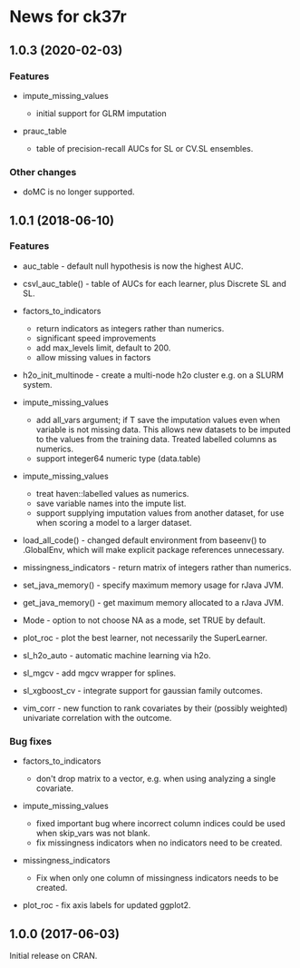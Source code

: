 # News for ck37r

## 1.0.3 (2020-02-03)

### Features

* impute_missing_values
   - initial support for GLRM imputation

* prauc_table
   - table of precision-recall AUCs for SL or CV.SL ensembles.
   
### Other changes

* doMC is no longer supported.

## 1.0.1 (2018-06-10)

### Features

* auc_table - default null hypothesis is now the highest AUC.

* csvl_auc_table() - table of AUCs for each learner, plus Discrete SL and SL.

* factors_to_indicators
   - return indicators as integers rather than numerics.
   - significant speed improvements
   - add max_levels limit, default to 200.
   - allow missing values in factors
   
* h2o_init_multinode - create a multi-node h2o cluster e.g. on a SLURM system.

* impute_missing_values
  - add all_vars argument; if T save the imputation values even when variable is
    not missing data. This allows new datasets to be imputed to the values from the
    training data. Treated labelled columns as numerics.
  - support integer64 numeric type (data.table) 

* impute_missing_values
  - treat haven::labelled values as numerics.
  - save variable names into the impute list.
  - support supplying imputation values from another dataset, for use when
  scoring a model to a larger dataset.
  
* load_all_code() - changed default environment from baseenv() to .GlobalEnv,
which will make explicit package references unnecessary.

* missingness_indicators - return matrix of integers rather than numerics.

* set_java_memory() - specify maximum memory usage for rJava JVM.

* get_java_memory() - get maximum memory allocated to a rJava JVM.

* Mode - option to not choose NA as a mode, set TRUE by default.

* plot_roc - plot the best learner, not necessarily the SuperLearner.

* sl_h2o_auto - automatic machine learning via h2o.

* sl_mgcv - add mgcv wrapper for splines.

* sl_xgboost_cv - integrate support for gaussian family outcomes.

* vim_corr - new function to rank covariates by their (possibly weighted)
  univariate correlation with the outcome.

### Bug fixes

* factors_to_indicators
   - don't drop matrix to a vector, e.g. when using analyzing a single covariate.

* impute_missing_values
   - fixed important bug where incorrect column indices could be used when skip_vars was not blank.
   - fix missingness indicators when no indicators need to be created. 

* missingness_indicators
   - Fix when only one column of missingness indicators needs to be created.

* plot_roc - fix axis labels for updated ggplot2.

## 1.0.0 (2017-06-03)

Initial release on CRAN.
